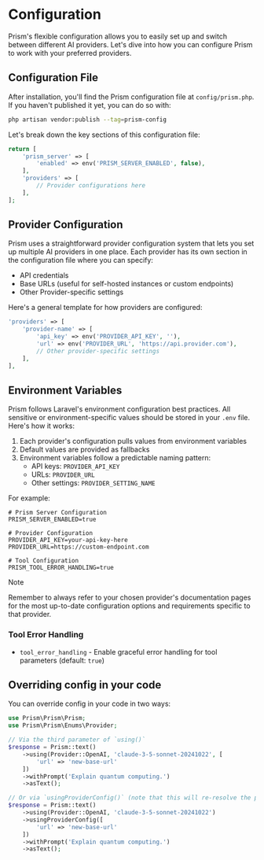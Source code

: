 # Configuration

Prism's flexible configuration allows you to easily set up and switch between different AI providers. Let's dive into how you can configure Prism to work with your preferred providers.

## Configuration File

After installation, you'll find the Prism configuration file at `config/prism.php`. If you haven't published it yet, you can do so with:

```bash
php artisan vendor:publish --tag=prism-config
```

Let's break down the key sections of this configuration file:

```php
return [
    'prism_server' => [
        'enabled' => env('PRISM_SERVER_ENABLED', false),
    ],
    'providers' => [
        // Provider configurations here
    ],
];
```

## Provider Configuration

Prism uses a straightforward provider configuration system that lets you set up multiple AI providers in one place. Each provider has its own section in the configuration file where you can specify:

- API credentials
- Base URLs (useful for self-hosted instances or custom endpoints)
- Other Provider-specific settings

Here's a general template for how providers are configured:

```php
'providers' => [
    'provider-name' => [
        'api_key' => env('PROVIDER_API_KEY', ''),
        'url' => env('PROVIDER_URL', 'https://api.provider.com'),
        // Other provider-specific settings
    ],
],
```

## Environment Variables

Prism follows Laravel's environment configuration best practices. All sensitive or environment-specific values should be stored in your `.env` file. Here's how it works:

1. Each provider's configuration pulls values from environment variables
2. Default values are provided as fallbacks
3. Environment variables follow a predictable naming pattern:
   - API keys: `PROVIDER_API_KEY`
   - URLs: `PROVIDER_URL`
   - Other settings: `PROVIDER_SETTING_NAME`

For example:

```shell
# Prism Server Configuration
PRISM_SERVER_ENABLED=true

# Provider Configuration
PROVIDER_API_KEY=your-api-key-here
PROVIDER_URL=https://custom-endpoint.com

# Tool Configuration
PRISM_TOOL_ERROR_HANDLING=true
```
> [!NOTE]
> Remember to always refer to your chosen provider's documentation pages for the most up-to-date configuration options and requirements specific to that provider.

### Tool Error Handling

- `tool_error_handling` - Enable graceful error handling for tool parameters (default: `true`)

## Overriding config in your code

You can override config in your code in two ways:

```php
use Prism\Prism\Prism;
use Prism\Prism\Enums\Provider;

// Via the third parameter of `using()`
$response = Prism::text()
    ->using(Provider::OpenAI, 'claude-3-5-sonnet-20241022', [
        'url' => 'new-base-url'
    ])
    ->withPrompt('Explain quantum computing.')
    ->asText();

// Or via `usingProviderConfig()` (note that this will re-resolve the provider).
$response = Prism::text()
    ->using(Provider::OpenAI, 'claude-3-5-sonnet-20241022')
    ->usingProviderConfig([
        'url' => 'new-base-url'
    ])
    ->withPrompt('Explain quantum computing.')
    ->asText();
```
